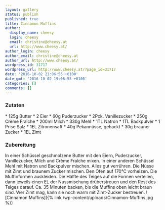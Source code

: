 ```yaml
---
layout: gallery
status: publish
published: true
title: Cinnamon Muffins
author:
  display_name: cheesy
  login: cheesy
  email: christine@cheesy.at
  url: http://www.cheesy.at/
author_login: cheesy
author_email: christine@cheesy.at
author_url: http://www.cheesy.at/
wordpress_id: 31717
wordpress_url: http://www.cheesy.at/?page_id=31717
date: '2016-10-02 21:06:55 +0100'
date_gmt: '2016-10-02 19:06:55 +0100'
categories: []
comments: []
---
```

### Zutaten
\* 125g Butter
\* 2 Eier
\* 60g Puderzucker
\* 2Pck. Vanillezucker
\* 250g Crème Fraîche
\* 200ml Milch
\* 330g Mehl
\* 1TL Natron
\* 1TL Backpulver
\* 1 Prise Salz
\* 1EL Zitronensaft
\* 40g Pekannüsse, gehackt
\* 30g brauner Zucker
\* 1EL Zimt
### Zubereitung
In einer Schüssel geschmolzene Butter mit den Eiern, Puderzucker, Vanillezucker, Milch und Crème Fraîche mixen. In einer anderen Schüssel Mehl mit Natron und Backpulver mischen. Alles gut verrühren. Die Nüsse mit Zimt und braunem Zucker mischen. Den Ofen auf 170°C vorheizen. Die Muffinformen auskleiden. Die Hälfte des Teiges auf die Formen verteilen, dann jeweils einen EL der Nussmischung drüberstreuen und den Rest des Teiges darauf. Ca. 35 Minuten backen, bis die Muffins oben leicht braun sind. Wer Zimt mag, kann sie noch warm mit Zimt-Zucker bestreuen.
![Cinnamon Muffins]({% link /wp-content/uploads/Cinnamon-Muffins.jpg %})
